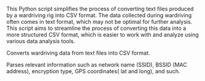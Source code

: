 This Python script simplifies the process of converting text files produced by a wardriving rig into CSV format. The data collected during wardriving often comes in text format, which may not be optimal for further analysis. This script aims to streamline the process of converting this data into a more structured CSV format, which is easier to work with and analyze using various data analysis tools.

Converts wardriving data from text files into CSV format.

Parses relevant information such as network name (SSID), BSSID (MAC address), encryption type, GPS coordinates( lat and long), and such.
